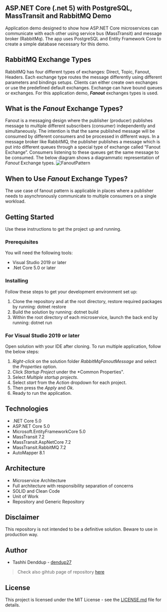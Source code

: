 ## ASP.NET Core (.net 5) with PostgreSQL, MassTransit and RabbitMQ Demo
Application demo designed to show how ASP.NET Core microservices can communicate with each other using service bus (MassTransit) and message broker (RabbitMq).
The app uses PostgreSQL and Entity Framework Core to create a simple database necessary for this demo.

## RabbitMQ Exchange Types
RabbitMQ has four different types of exchanges: Direct, Topic, Fanout, Headers.
Each exchange type routes the message differently using different parameters and bindings setups. Clients can either create own exchanges or use the predefined default exchanges. Exchange can have bound queues or exchanges. For this application demo, <b>*Fanout*</b> exchanges types is used.

## What is the *Fanout* Exchange Types?
Fanout is a messaging design where the publisher (producer) publishes message to multiple different subscribers (consumer) independently and simultaneously.
The intention is that the same published message will be consumed by different consumers and be processed in different ways.
In a message broker like RabbitMQ, the publisher publishes a message which is put into different queues through a special type of exchange called “Fanout Exchange”.
Consumers listening to these queues get the same message to be consumed.
The below diagram shows a diagrammatic representation of *Fanout* Exchange types.
![FanoutPattern](https://user-images.githubusercontent.com/26617310/130724572-133ec1db-28b5-4d27-9d7e-06a2a853a8cf.png)

## When to Use *Fanout* Exchange Types?
The use case of fanout pattern is applicable in places where a publisher needs to asynchronously communicate to multiple consumers on a single workload.

## Getting Started
Use these instructions to get the project up and running.

### Prerequisites
You will need the following tools:
* Visual Studio 2019 or later
* .Net Core 5.0 or later

### Installing
Follow these steps to get your development environment set up:
1. Clone the repository and at the root directory, restore required packages by running:
dotnet restore
1. Build the solution by running:
dotnet build
1. Within the root directory of each microservice, launch the back end by running:
dotnet run

### For Visual Studio 2019 or later
Open solution with your IDE after cloning. To run multiple application, follow the below steps:
1. *Right-click* on the solution folder *RabbitMqFanoutMessage* and select the *Properties* option.
2. Click *Startup Project* under the *Common Properties".
3. Select *Multiple startup projects*.
4. Select *start* from the *Action* dropdown for each project.
5. Then press the *Apply* and *Ok*.
6. Ready to run the application.


## Technologies
* .NET Core 5.0
* ASP.NET Core 5.0
* Microsoft.EntityFrameworkCore 5.0
* MassTransit 7.2
* MassTransit.AspNetCore 7.2
* MassTransit.RabbitMQ 7.2
* AutoMapper 8.1

## Architecture
* Microservice Architecture
* Full architecture with responsibility separation of concerns
* SOLID and Clean Code
* Unit of Work
* Repository and Generic Repository

## Disclaimer
This repository is not intended to be a definitive solution. Beware to use in production way.

## Author
* Tashhi Denddup - [dendup27](https://github.com/dendup27)
> Check also gihtub page of repository [here](https://github.com/dendup27)

## License
This project is licensed under the MIT License - see the [LICENSE.md](https://github.com/dendup27/RabbitMqFanoutMessage/blob/master/LICENSE) file for details.
